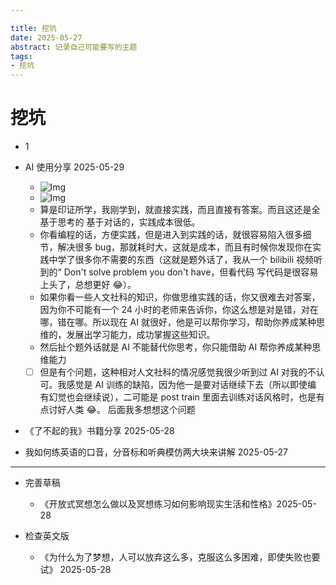 ```yaml
---

title: 挖坑
date: 2025-05-27
abstract: 记录自己可能要写的主题
tags: 
- 挖坑 
---
```


# 挖坑

-   1
-   AI 使用分享 2025-05-29

    -   ![Img](/posts/杂/FILES/挖坑.md/img-20250529170014.png)
    -   ![Img](/posts/杂/FILES/挖坑.md/img-20250529170010.png)
    -   算是印证所学，我刚学到，就直接实践，而且直接有答案。而且这还是全基于思考的 基于对话的，实践成本很低。
    -   你看编程的话，方便实践，但是进入到实践的话，就很容易陷入很多细节，解决很多 bug，那就耗时大，这就是成本，而且有时候你发现你在实践中学了很多你不需要的东西（这就是题外话了，我从一个 bilibili 视频听到的“ Don't solve problem you don't have，但看代码 写代码是很容易上头了，总想更好 😂）。
    -   如果你看一些人文社科的知识，你做思维实践的话，你又很难去对答案，因为你不可能有一个 24 小时的老师来告诉你，你这么想是对是错，对在哪，错在哪。所以现在 AI 就很好，他是可以帮你学习，帮助你养成某种思维的，发展出学习能力，成功掌握这些知识。
    -   然后扯个题外话就是 AI 不能替代你思考，你只能借助 AI 帮你养成某种思维能力
    -   [ ] 但是有个问题，这种相对人文社科的情况感觉我很少听到过 AI 对我的不认可。我感觉是 AI 训练的缺陷，因为他一是要对话继续下去（所以即使编 有幻觉也会继续说），二可能是 post train 里面去训练对话风格时，也是有点讨好人类 😂。 后面我多想想这个问题

-   《了不起的我》书籍分享 2025-05-28
-   我如何练英语的口音，分音标和听典模仿两大块来讲解 2025-05-27

---

-   完善草稿

    -   《开放式冥想怎么做以及冥想练习如何影响现实生活和性格》2025-05-28

-   检查英文版

    -   《为什么为了梦想，人可以放弃这么多，克服这么多困难，即使失败也要试》 2025-05-28
